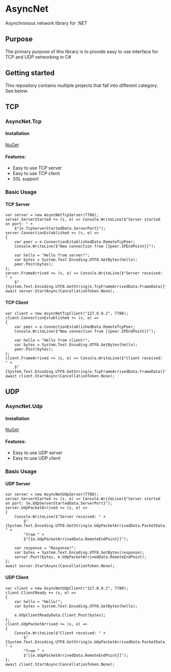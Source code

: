 # AsyncNet
Asynchronous network library for .NET
## Purpose
The primary purpose of this library is to provide easy to use interface for TCP and UDP networking in C#
## Getting started
This repository contains multiple projects that fall into different category. See below.
## TCP
### AsyncNet.Tcp
#### Installation
[NuGet](https://www.nuget.org/packages/AsyncNet.Tcp/)
#### Features:
* Easy to use TCP server
* Easy to use TCP client
* SSL support
### Basic Usage
#### TCP Server
```
var server = new AsyncNetTcpServer(7788);
server.ServerStarted += (s, e) => Console.WriteLine($"Server started on port: " +
    $"{e.TcpServerStartedData.ServerPort}");
server.ConnectionEstablished += (s, e) =>
{
    var peer = e.ConnectionEstablishedData.RemoteTcpPeer;
    Console.WriteLine($"New connection from [{peer.IPEndPoint}]");

    var hello = "Hello from server!";
    var bytes = System.Text.Encoding.UTF8.GetBytes(hello);
    peer.Post(bytes);
};
server.FrameArrived += (s, e) => Console.WriteLine($"Server received: " +
    $"{System.Text.Encoding.UTF8.GetString(e.TcpFrameArrivedData.FrameData)}");
await server.StartAsync(CancellationToken.None);
```
#### TCP Client
```
var client = new AsyncNetTcpClient("127.0.0.1", 7788);
client.ConnectionEstablished += (s, e) =>
{
    var peer = e.ConnectionEstablishedData.RemoteTcpPeer;
    Console.WriteLine($"New connection from [{peer.IPEndPoint}]");

    var hello = "Hello from client!";
    var bytes = System.Text.Encoding.UTF8.GetBytes(hello);
    peer.Post(bytes);
};
client.FrameArrived += (s, e) => Console.WriteLine($"Client received: " +
    $"{System.Text.Encoding.UTF8.GetString(e.TcpFrameArrivedData.FrameData)}");
await client.StartAsync(CancellationToken.None);
```
## UDP
### AsyncNet.Udp
#### Installation
[NuGet](https://www.nuget.org/packages/AsyncNet.Udp/)
#### Features:
* Easy to use UDP server
* Easy to use UDP client
### Basic Usage
#### UDP Server
```
var server = new AsyncNetUdpServer(7788);
server.ServerStarted += (s, e) => Console.WriteLine($"Server started on port: {e.UdpServerStartedData.ServerPort}");
server.UdpPacketArrived += (s, e) =>
{
    Console.WriteLine($"Server received: " +
        $"{System.Text.Encoding.UTF8.GetString(e.UdpPacketArrivedData.PacketData)} " +
        "from " +
        $"[{e.UdpPacketArrivedData.RemoteEndPoint}]");

    var response = "Response!";
    var bytes = System.Text.Encoding.UTF8.GetBytes(response);
    server.Post(bytes, e.UdpPacketArrivedData.RemoteEndPoint);
};
await server.StartAsync(CancellationToken.None);
```
#### UDP Client
```
var client = new AsyncNetUdpClient("127.0.0.1", 7788);
client.ClientReady += (s, e) =>
{
    var hello = "Hello!";
    var bytes = System.Text.Encoding.UTF8.GetBytes(hello);

    e.UdpClientReadyData.Client.Post(bytes);
};
client.UdpPacketArrived += (s, e) =>
{
    Console.WriteLine($"Client received: " +
        $"{System.Text.Encoding.UTF8.GetString(e.UdpPacketArrivedData.PacketData)} " +
        "from " +
        $"[{e.UdpPacketArrivedData.RemoteEndPoint}]");
};
await client.StartAsync(CancellationToken.None);
```
